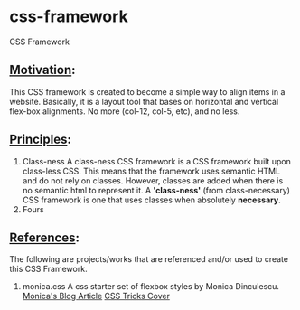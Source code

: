 # css-framework
CSS Framework

## [Motivation](#motivation):
This CSS framework is created to become a simple way to align items in a website. Basically, it is a layout tool that bases on horizontal and vertical flex-box alignments. No more (col-12, col-5, etc), and no less.

## [Principles](#principles):
1. Class-ness
A class-ness CSS framework is a CSS framework built upon class-less CSS. This means that the framework uses semantic HTML and do not rely on classes. However, classes are added when there is no semantic html to represent it. A **'class-ness'** (from class-necessary) CSS framework is one that uses classes when absolutely **necessary**.
2. Fours

## [References](#references):
The following are projects/works that are referenced and/or used to create this CSS Framework.
1. monica.css
A css starter set of flexbox styles by Monica Dinculescu.
[Monica's Blog Article](https://meowni.ca/posts/monica-dot-css/)
[CSS Tricks Cover](https://css-tricks.com/monica-css/)
